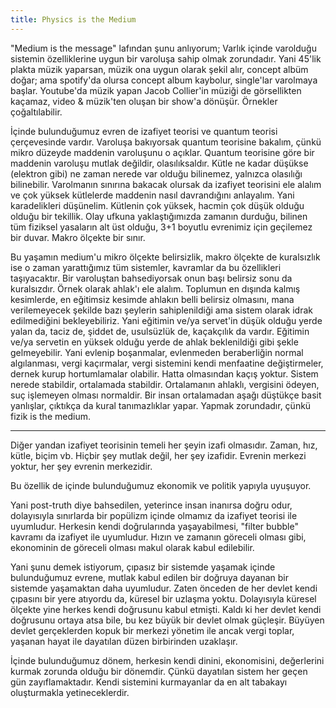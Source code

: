 ```yaml
---
title: Physics is the Medium
---
```


"Medium is the message" lafından şunu anlıyorum; Varlık içinde varolduğu
sistemin özelliklerine uygun bir varoluşa sahip olmak zorundadır. Yani 45'lik
plakta müzik yaparsan, müzik ona uygun olarak şekil alır, concept albüm doğar;
ama spotify'da olursa concept album kaybolur, single'lar varolmaya başlar.
Youtube'da müzik yapan Jacob Collier'in müziği de görsellikten kaçamaz, video &
müzik'ten oluşan bir show'a dönüşür. Örnekler çoğaltılabilir.

İçinde bulunduğumuz evren de izafiyet teorisi ve quantum teorisi çerçevesinde
vardır. Varoluşa bakıyorsak quantum teorisine bakalım, çünkü mikro düzeyde
maddenin varoluşunu o açıklar. Quantum teorisine göre bir maddenin varoluşu
mutlak değildir, olasılıksaldır. Kütle ne kadar düşükse (elektron gibi) ne zaman
nerede var olduğu bilinemez, yalnızca olasılığı bilinebilir. Varolmanın sınırına
bakacak olursak da izafiyet teorisini ele alalım ve çok yüksek kütlelerde
maddenin nasıl davrandığını anlayalım. Yani karadelikleri düşünelim. Kütlenin
çok yüksek, hacmin çok düşük olduğu olduğu bir tekillik. Olay ufkuna
yaklaştığımızda zamanın durduğu, bilinen tüm fiziksel yasaların alt üst olduğu,
3+1 boyutlu evrenimiz için geçilemez bir duvar. Makro ölçekte bir sınır.

Bu yaşamın medium'u mikro ölçekte belirsizlik, makro ölçekte de kuralsızlık ise
o zaman yarattığımız tüm sistemler, kavramlar da bu özellikleri taşıyacaktır.
Bir varoluştan bahsediyorsak onun başı belirsiz sonu da kuralsızdır. Örnek
olarak ahlak'ı ele alalım. Toplumun en dışında kalmış kesimlerde, en eğitimsiz
kesimde ahlakın belli belirsiz olmasını, mana verilemeyecek şekilde bazı
şeylerin sahiplenildiği ama sistem olarak idrak edilmediğini bekleyebiliriz.
Yani eğitimin ve/ya servet'in düşük olduğu yerde yalan da, taciz de, şiddet de,
usulsüzlük de, kaçakçılık da vardır. Eğitimin ve/ya servetin en yüksek olduğu
yerde de ahlak beklenildiği gibi şekle gelmeyebilir. Yani evlenip boşanmalar,
evlenmeden beraberliğin normal algılanması, vergi kaçırmalar, vergi sistemini
kendi menfaatine değiştirmeler, dernek kurup hortumlamalar olabilir. Hatta
olmasından kaçış yoktur. Sistem nerede stabildir, ortalamada stabildir.
Ortalamanın ahlaklı, vergisini ödeyen, suç işlemeyen olması normaldir. Bir insan
ortalamadan aşağı düştükçe basit yanlışlar, çıktıkça da kural tanımazlıklar
yapar. Yapmak zorundadır, çünkü fizik is the medium.

---

Diğer yandan izafiyet teorisinin temeli her şeyin izafi olmasıdır. Zaman, hız,
kütle, biçim vb. Hiçbir şey mutlak değil, her şey izafidir. Evrenin merkezi
yoktur, her şey evrenin merkezidir.

Bu özellik de içinde bulunduğumuz ekonomik ve politik yapıyla uyuşuyor.

Yani post-truth diye bahsedilen, yeterince insan inanırsa doğru odur,
dolayısıyla sınırlarda bir popülizm içinde olmamız da izafiyet teorisi ile
uyumludur. Herkesin kendi doğrularında yaşayabilmesi, "filter bubble" kavramı da
izafiyet ile uyumludur. Hızın ve zamanın göreceli olması gibi, ekonominin de
göreceli olması makul olarak kabul edilebilir.

Yani şunu demek istiyorum, çıpasız bir sistemde yaşamak içinde bulunduğumuz
evrene, mutlak kabul edilen bir doğruya dayanan bir sistemde yaşamaktan daha
uyumludur. Zaten önceden de her devlet kendi çıpasını bir yere atıyordu da,
küresel bir uzlaşma yoktu. Dolayısıyla küresel ölçekte yine herkes kendi
doğrusunu kabul etmişti. Kaldı ki her devlet kendi doğrusunu ortaya atsa bile,
bu kez büyük bir devlet olmak güçleşir. Büyüyen devlet gerçeklerden kopuk bir
merkezi yönetim ile ancak vergi toplar, yaşanan hayat ile dayatılan düzen
birbirinden uzaklaşır.

İçinde bulunduğumuz dönem, herkesin kendi dinini, ekonomisini, değerlerini
kurmak zorunda olduğu bir dönemdir. Çünkü dayatılan sistem her geçen gün
zayıflamaktadır. Kendi sistemini kurmayanlar da en alt tabakayı oluşturmakla
yetineceklerdir.
